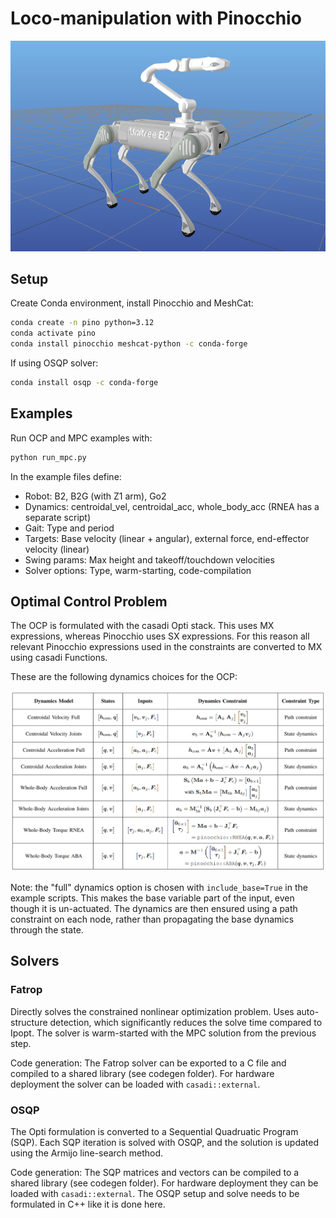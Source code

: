 # Loco-manipulation with Pinocchio

![alt text](utils/images/b2g_image.png)

## Setup

Create Conda environment, install Pinocchio and MeshCat:

```bash
conda create -n pino python=3.12
conda activate pino
conda install pinocchio meshcat-python -c conda-forge
```

If using OSQP solver:

```bash
conda install osqp -c conda-forge
```

## Examples

Run OCP and MPC examples with:

```bash
python run_mpc.py
```

In the example files define:
- Robot: B2, B2G (with Z1 arm), Go2
- Dynamics: centroidal_vel, centroidal_acc, whole_body_acc (RNEA has a separate script)
- Gait: Type and period
- Targets: Base velocity (linear + angular), external force, end-effector velocity (linear)
- Swing params: Max height and takeoff/touchdown velocities
- Solver options: Type, warm-starting, code-compilation

## Optimal Control Problem

The OCP is formulated with the casadi Opti stack. This uses MX expressions, whereas Pinocchio uses SX expressions. For this reason all relevant Pinocchio expressions used in the constraints are converted to MX using casadi Functions.

These are the following dynamics choices for the OCP:

![alt text](utils/images/dynamics_models.png)

Note: the "full" dynamics option is chosen with `include_base=True` in the example scripts. This makes the base variable part of the input, even though it is un-actuated. The dynamics are then ensured using a path constraint on each node, rather than propagating the base dynamics through the state.

## Solvers

### Fatrop

Directly solves the constrained nonlinear optimization problem. Uses auto-structure detection, which significantly reduces the solve time compared to Ipopt. The solver is warm-started with the MPC solution from the previous step. 

Code generation: The Fatrop solver can be exported to a C file and compiled to a shared library (see codegen folder). For hardware deployment the solver can be loaded with `casadi::external`.

### OSQP

The Opti formulation is converted to a Sequential Quadruatic Program (SQP). Each SQP iteration is solved with OSQP, and the solution is updated using the Armijo line-search method.

Code generation: The SQP matrices and vectors can be compiled to a shared library (see codegen folder). For hardware deployment they can be loaded with `casadi::external`. The OSQP setup and solve needs to be formulated in C++ like it is done here.
